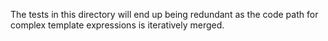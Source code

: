 The tests in this directory will end up being redundant as the code path for complex template expressions is iteratively merged.